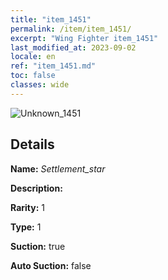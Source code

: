 ```yaml
---
title: "item_1451"
permalink: /item/item_1451/
excerpt: "Wing Fighter item_1451"
last_modified_at: 2023-09-02
locale: en
ref: "item_1451.md"
toc: false
classes: wide
---
```



 ![Unknown_1451](/images/item/Settlement_star_p.png)



## Details

 **Name:** *Settlement_star* 

 **Description:** 

 **Rarity:** 1 

 **Type:** 1 

 **Suction:** true 

 **Auto Suction:** false 



